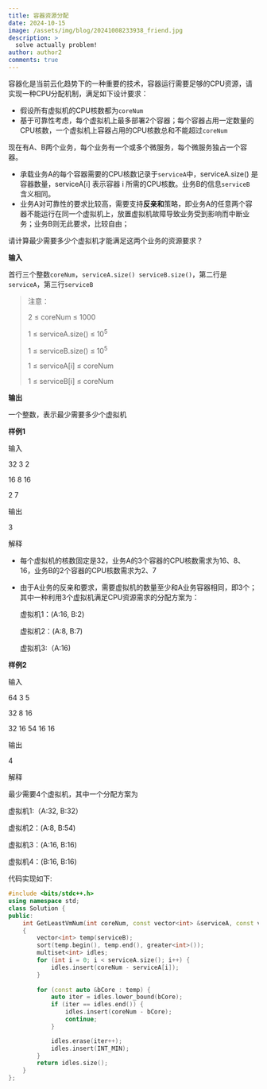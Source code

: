 ```yaml
---
title: 容器资源分配
date: 2024-10-15
image: /assets/img/blog/20241008233938_friend.jpg
description: >
  solve actually problem!
author: author2
comments: true
---
```


容器化是当前云化趋势下的一种重要的技术，容器运行需要足够的CPU资源，请实现一种CPU分配机制，满足如下设计要求：

- 假设所有虚拟机的CPU核数都为`coreNum`
- 基于可靠性考虑，每个虚拟机上最多部署2个容器；每个容器占用一定数量的CPU核数，一个虚拟机上容器占用的CPU核数总和不能超过`coreNum`

现在有A、B两个业务，每个业务有一个或多个微服务，每个微服务独占一个容器。

- 承载业务A的每个容器需要的CPU核数记录于`serviceA`中，serviceA.size() 是容器数量，serviceA[i] 表示容器 i 所需的CPU核数。业务B的信息`serviceB` 含义相同。
- 业务A对可靠性的要求比较高，需要支持**反亲和**策略，即业务A的任意两个容器不能运行在同一个虚拟机上，放置虚拟机故障导致业务受到影响而中断业务；业务B则无此要求，比较自由；

请计算最少需要多少个虚拟机才能满足这两个业务的资源要求？

**输入**

首行三个整数`coreNum`，`serviceA.size() serviceB.size()`，第二行是`serviceA`，第三行`serviceB`

> 注意：
>
> 2 ≤ coreNum ≤ 1000
>
> 1 ≤ serviceA.size() ≤ 10<sup>5</sup>
>
> 1 ≤ serviceB.size() ≤ 10<sup>5</sup>
>
> 1 ≤ serviceA[i] ≤ coreNum
>
> 1 ≤ serviceB[i] ≤ coreNum

**输出**

一个整数，表示最少需要多少个虚拟机

**样例1**

输入

<p>32 3 2</p><p>
    16 8 16
</p><p>
    2 7
</p>

输出

<p>3</p>

解释

- 每个虚拟机的核数固定是32，业务A的3个容器的CPU核数需求为16、8、16，业务B的2个容器的CPU核数需求为2、7

- 由于A业务的反亲和要求，需要虚拟机的数量至少和A业务容器相同，即3个；其中一种利用3个虚拟机满足CPU资源需求的分配方案为：

    虚拟机1：(A:16, B:2)

    虚拟机2：(A:8, B:7)

    虚拟机3:（A:16)

**样例2**

输入

<p>64 3 5</p><p>32 8 16</p><p>32 16 54 16 16</p>

输出

<p>4</p>

解释

最少需要4个虚拟机，其中一个分配方案为

虚拟机1:（A:32, B:32）

虚拟机2：(A:8, B:54)

虚拟机3：(A:16, B:16)

虚拟机4：(B:16, B:16)

代码实现如下:

```c++
#include <bits/stdc++.h>
using namespace std;
class Solution {
public:
    int GetLeastVmNum(int coreNum, const vector<int> &serviceA, const vector<int> &serviceB)
    {
        vector<int> temp(serviceB);
        sort(temp.begin(), temp.end(), greater<int>());
        multiset<int> idles;
        for (int i = 0; i < serviceA.size(); i++) {
            idles.insert(coreNum - serviceA[i]);
        }
        
        for (const auto &bCore : temp) {
            auto iter = idles.lower_bound(bCore);
            if (iter == idles.end()) {
                idles.insert(coreNum - bCore);
                continue;
            }

            idles.erase(iter++);
            idles.insert(INT_MIN);
        }
        return idles.size();
    }
};
```

